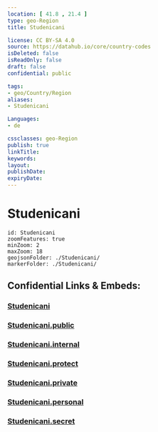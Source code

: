 ```yaml
---
location: [ 41.8 , 21.4 ] 
type: geo-Region
title: Studenicani

license: CC BY-SA 4.0
source: https://datahub.io/core/country-codes
isDeleted: false
isReadOnly: false
draft: false
confidential: public

tags:
- geo/Country/Region
aliases:
- Studenicani

Languages:
- de

cssclasses: geo-Region
publish: true
linkTitle: 
keywords: 
layout: 
publishDate: 
expiryDate: 
---
```


# Studenicani

```leaflet
id: Studenicani
zoomFeatures: true 
minZoom: 2 
maxZoom: 18
geojsonFolder: ./Studenicani/
markerFolder: ./Studenicani/
```


## Confidential Links & Embeds: 

### [Studenicani](/_Standards/Earth/Continent/Europe/Europe~South/Macedonia~North/Municipalities~Macedonia/Studenicani.md) 

### [Studenicani.public](/_public/Earth/Continent/Europe/Europe~South/Macedonia~North/Municipalities~Macedonia/Studenicani.public.md) 

### [Studenicani.internal](/_internal/Earth/Continent/Europe/Europe~South/Macedonia~North/Municipalities~Macedonia/Studenicani.internal.md) 

### [Studenicani.protect](/_protect/Earth/Continent/Europe/Europe~South/Macedonia~North/Municipalities~Macedonia/Studenicani.protect.md) 

### [Studenicani.private](/_private/Earth/Continent/Europe/Europe~South/Macedonia~North/Municipalities~Macedonia/Studenicani.private.md) 

### [Studenicani.personal](/_personal/Earth/Continent/Europe/Europe~South/Macedonia~North/Municipalities~Macedonia/Studenicani.personal.md) 

### [Studenicani.secret](/_secret/Earth/Continent/Europe/Europe~South/Macedonia~North/Municipalities~Macedonia/Studenicani.secret.md)


